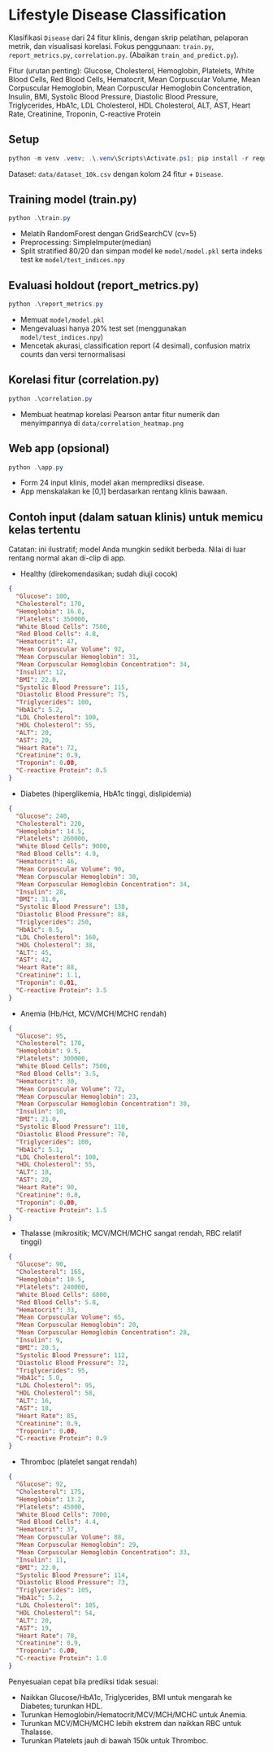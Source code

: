 # Lifestyle Disease Classification

Klasifikasi `Disease` dari 24 fitur klinis, dengan skrip pelatihan, pelaporan metrik, dan visualisasi korelasi. Fokus penggunaan: `train.py`, `report_metrics.py`, `correlation.py`. (Abaikan `train_and_predict.py`).

Fitur (urutan penting):
Glucose, Cholesterol, Hemoglobin, Platelets, White Blood Cells, Red Blood Cells, Hematocrit, Mean Corpuscular Volume, Mean Corpuscular Hemoglobin, Mean Corpuscular Hemoglobin Concentration, Insulin, BMI, Systolic Blood Pressure, Diastolic Blood Pressure, Triglycerides, HbA1c, LDL Cholesterol, HDL Cholesterol, ALT, AST, Heart Rate, Creatinine, Troponin, C-reactive Protein

## Setup

```powershell
python -m venv .venv; .\.venv\Scripts\Activate.ps1; pip install -r requirements.txt
```

Dataset: `data/dataset_10k.csv` dengan kolom 24 fitur + `Disease`.

## Training model (train.py)

```powershell
python .\train.py
```

- Melatih RandomForest dengan GridSearchCV (cv=5)
- Preprocessing: SimpleImputer(median)
- Split stratified 80/20 dan simpan model ke `model/model.pkl` serta indeks test ke `model/test_indices.npy`

## Evaluasi holdout (report_metrics.py)

```powershell
python .\report_metrics.py
```

- Memuat `model/model.pkl`
- Mengevaluasi hanya 20% test set (menggunakan `model/test_indices.npy`)
- Mencetak akurasi, classification report (4 desimal), confusion matrix counts dan versi ternormalisasi

## Korelasi fitur (correlation.py)

```powershell
python .\correlation.py
```

- Membuat heatmap korelasi Pearson antar fitur numerik dan menyimpannya di `data/correlation_heatmap.png`

## Web app (opsional)

```powershell
python .\app.py
```

- Form 24 input klinis, model akan memprediksi disease.
- App menskalakan ke [0,1] berdasarkan rentang klinis bawaan.

## Contoh input (dalam satuan klinis) untuk memicu kelas tertentu

Catatan: ini ilustratif; model Anda mungkin sedikit berbeda. Nilai di luar rentang normal akan di-clip di app.

- Healthy (direkomendasikan; sudah diuji cocok)
```json
{
  "Glucose": 100,
  "Cholesterol": 170,
  "Hemoglobin": 16.0,
  "Platelets": 350000,
  "White Blood Cells": 7500,
  "Red Blood Cells": 4.8,
  "Hematocrit": 47,
  "Mean Corpuscular Volume": 92,
  "Mean Corpuscular Hemoglobin": 31,
  "Mean Corpuscular Hemoglobin Concentration": 34,
  "Insulin": 12,
  "BMI": 22.0,
  "Systolic Blood Pressure": 115,
  "Diastolic Blood Pressure": 75,
  "Triglycerides": 100,
  "HbA1c": 5.2,
  "LDL Cholesterol": 100,
  "HDL Cholesterol": 55,
  "ALT": 20,
  "AST": 20,
  "Heart Rate": 72,
  "Creatinine": 0.9,
  "Troponin": 0.00,
  "C-reactive Protein": 0.5
}
```

- Diabetes (hiperglikemia, HbA1c tinggi, dislipidemia)
```json
{
  "Glucose": 240,
  "Cholesterol": 220,
  "Hemoglobin": 14.5,
  "Platelets": 260000,
  "White Blood Cells": 9000,
  "Red Blood Cells": 4.9,
  "Hematocrit": 46,
  "Mean Corpuscular Volume": 90,
  "Mean Corpuscular Hemoglobin": 30,
  "Mean Corpuscular Hemoglobin Concentration": 34,
  "Insulin": 28,
  "BMI": 31.0,
  "Systolic Blood Pressure": 138,
  "Diastolic Blood Pressure": 88,
  "Triglycerides": 250,
  "HbA1c": 8.5,
  "LDL Cholesterol": 160,
  "HDL Cholesterol": 38,
  "ALT": 45,
  "AST": 42,
  "Heart Rate": 88,
  "Creatinine": 1.1,
  "Troponin": 0.01,
  "C-reactive Protein": 3.5
}
```

- Anemia (Hb/Hct, MCV/MCH/MCHC rendah)
```json
{
  "Glucose": 95,
  "Cholesterol": 170,
  "Hemoglobin": 9.5,
  "Platelets": 300000,
  "White Blood Cells": 7500,
  "Red Blood Cells": 3.5,
  "Hematocrit": 30,
  "Mean Corpuscular Volume": 72,
  "Mean Corpuscular Hemoglobin": 23,
  "Mean Corpuscular Hemoglobin Concentration": 30,
  "Insulin": 10,
  "BMI": 21.0,
  "Systolic Blood Pressure": 110,
  "Diastolic Blood Pressure": 70,
  "Triglycerides": 100,
  "HbA1c": 5.1,
  "LDL Cholesterol": 100,
  "HDL Cholesterol": 55,
  "ALT": 18,
  "AST": 20,
  "Heart Rate": 90,
  "Creatinine": 0.8,
  "Troponin": 0.00,
  "C-reactive Protein": 1.5
}
```

- Thalasse (mikrositik; MCV/MCH/MCHC sangat rendah, RBC relatif tinggi)
```json
{
  "Glucose": 90,
  "Cholesterol": 165,
  "Hemoglobin": 10.5,
  "Platelets": 240000,
  "White Blood Cells": 6800,
  "Red Blood Cells": 5.8,
  "Hematocrit": 33,
  "Mean Corpuscular Volume": 65,
  "Mean Corpuscular Hemoglobin": 20,
  "Mean Corpuscular Hemoglobin Concentration": 28,
  "Insulin": 9,
  "BMI": 20.5,
  "Systolic Blood Pressure": 112,
  "Diastolic Blood Pressure": 72,
  "Triglycerides": 95,
  "HbA1c": 5.0,
  "LDL Cholesterol": 95,
  "HDL Cholesterol": 58,
  "ALT": 16,
  "AST": 18,
  "Heart Rate": 85,
  "Creatinine": 0.9,
  "Troponin": 0.00,
  "C-reactive Protein": 0.9
}
```

- Thromboc (platelet sangat rendah)
```json
{
  "Glucose": 92,
  "Cholesterol": 175,
  "Hemoglobin": 13.2,
  "Platelets": 45000,
  "White Blood Cells": 7000,
  "Red Blood Cells": 4.4,
  "Hematocrit": 37,
  "Mean Corpuscular Volume": 88,
  "Mean Corpuscular Hemoglobin": 29,
  "Mean Corpuscular Hemoglobin Concentration": 33,
  "Insulin": 11,
  "BMI": 22.0,
  "Systolic Blood Pressure": 114,
  "Diastolic Blood Pressure": 73,
  "Triglycerides": 105,
  "HbA1c": 5.2,
  "LDL Cholesterol": 105,
  "HDL Cholesterol": 54,
  "ALT": 20,
  "AST": 19,
  "Heart Rate": 78,
  "Creatinine": 0.9,
  "Troponin": 0.00,
  "C-reactive Protein": 1.0
}
```

Penyesuaian cepat bila prediksi tidak sesuai:
- Naikkan Glucose/HbA1c, Triglycerides, BMI untuk mengarah ke Diabetes; turunkan HDL.
- Turunkan Hemoglobin/Hematocrit/MCV/MCH/MCHC untuk Anemia.
- Turunkan MCV/MCH/MCHC lebih ekstrem dan naikkan RBC untuk Thalasse.
- Turunkan Platelets jauh di bawah 150k untuk Thromboc.
